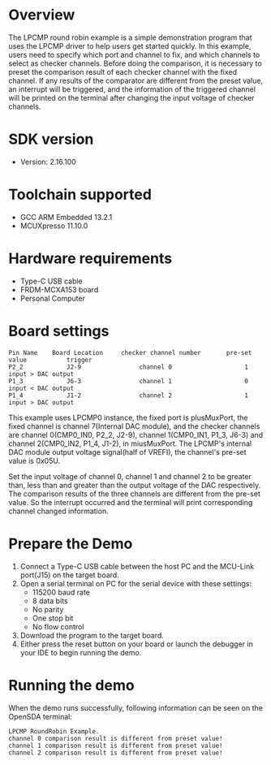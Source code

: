 Overview
========
The LPCMP round robin example is a simple demonstration program that uses the LPCMP driver to
help users get started quickly. In this example, users need to specify which port and channel
to fix, and which channels to select as checker channels. Before doing the comparison, it is
necessary to preset the comparison result of each checker channel with the fixed channel. 
If any results of the comparator are different from the preset value, an interrupt will be 
triggered, and the information of the triggered channel will be printed on the terminal after
changing the input voltage of checker channels.

SDK version
===========
- Version: 2.16.100

Toolchain supported
===================
- GCC ARM Embedded  13.2.1
- MCUXpresso  11.10.0

Hardware requirements
=====================
- Type-C USB cable
- FRDM-MCXA153 board
- Personal Computer

Board settings
==============
~~~~~~~~~~~~~~~~~~~~~~~~~~~~~~~~~~~~~~~~~~~~~~~~~~~~~~~~~~~~~~~~~~~~~~~~~~~~~~~~~~~~~~~~~~~~~~~~~~~~
Pin Name    Board Location     checker channel number       pre-set value           trigger        
P2_2            J2-9                channel 0                    1              input > DAC output
P1_3            J6-3                channel 1                    0              input < DAC output
P1_4            J1-2                channel 2                    1              input > DAC output
~~~~~~~~~~~~~~~~~~~~~~~~~~~~~~~~~~~~~~~~~~~~~~~~~~~~~~~~~~~~~~~~~~~~~~~~~~~~~~~~~~~~~~~~~~~~~~~~~~~~

This example uses LPCMP0 instance, the fixed port is plusMuxPort, the fixed channel is
channel 7(Internal DAC module), and the checker channels are channel 0(CMP0_IN0, P2_2, J2-9),
channel 1(CMP0_IN1, P1_3, J6-3) and channel 2(CMP0_IN2, P1_4, J1-2), in miusMuxPort.
The LPCMP's internal DAC module output voltage signal(half of VREFI), the channel's pre-set value
is 0x05U.

Set the input voltage of channel 0, channel 1 and channel 2 to be greater than, less than
and greater than the output voltage of the DAC respectively. The comparison results of the 
three channels are different from the pre-set value. So the interrupt occurred and the terminal
will print corresponding channel changed information.

Prepare the Demo
================
1. Connect a Type-C USB cable between the host PC and the MCU-Link port(J15) on the target board.
2. Open a serial terminal on PC for the serial device with these settings:
    - 115200 baud rate
    - 8 data bits
    - No parity
    - One stop bit
    - No flow control
3. Download the program to the target board.
4. Either press the reset button on your board or launch the debugger in your IDE to begin running
   the demo.

Running the demo
================
When the demo runs successfully, following information can be seen on the OpenSDA terminal:

~~~~~~~~~~~~~~~~~~~~~~~~~~~~~
LPCMP RoundRobin Example.
channel 0 comparison result is different from preset value!
channel 1 comparison result is different from preset value!
channel 2 comparison result is different from preset value!

~~~~~~~~~~~~~~~~~~~~~~~~~~~~~
